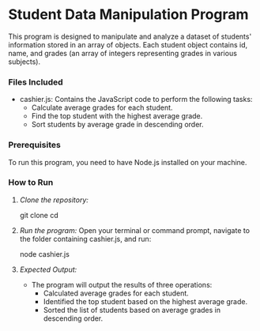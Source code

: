 
# Student Data Manipulation Program

This program is designed to manipulate and analyze a dataset of students' information stored in an array of objects. Each student object contains id, name, and grades (an array of integers representing grades in various subjects).

### Files Included

- cashier.js: Contains the JavaScript code to perform the following tasks:
  - Calculate average grades for each student.
  - Find the top student with the highest average grade.
  - Sort students by average grade in descending order.
  
### Prerequisites

To run this program, you need to have Node.js installed on your machine. 

### How to Run

1. *Clone the repository:*
   
   git clone <repository-url>
   cd <repository-folder>
   

2. *Run the program:*
   Open your terminal or command prompt, navigate to the folder containing cashier.js, and run:
   
   node cashier.js
   

3. *Expected Output:*
   - The program will output the results of three operations:
     - Calculated average grades for each student.
     - Identified the top student based on the highest average grade.
     - Sorted the list of students based on average grades in descending order.
